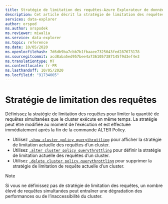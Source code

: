 ```yaml
---
title: Stratégie de limitation des requêtes-Azure Explorateur de données
description: Cet article décrit la stratégie de limitation des requêtes dans Azure Explorateur de données
services: data-explorer
author: orspod
ms.author: orspodek
ms.reviewer: miwalia
ms.service: data-explorer
ms.topic: reference
ms.date: 10/05/2020
ms.openlocfilehash: 7d6db9ba7cbb7b1fbaaee7325043fed287673178
ms.sourcegitcommit: acd8aba5ed957bee4a7361057387145f9d3ef4e3
ms.translationtype: MT
ms.contentlocale: fr-FR
ms.lasthandoff: 10/05/2020
ms.locfileid: "91734005"
---
```

# <a name="query-throttling-policy"></a>Stratégie de limitation des requêtes

Définissez la stratégie de limitation des requêtes pour limiter la quantité de requêtes simultanées que le cluster exécute en même temps. La stratégie peut être modifiée au moment de l’exécution et est effectuée immédiatement après la fin de la commande ALTER Policy.

* Utilisez [`.show cluster policy querythrottling`](query-throttling-policy-commands.md#show-cluster-policy-querythrottling) pour afficher la stratégie de limitation actuelle des requêtes d’un cluster.
* Utilisez [`.alter cluster policy querythrottling`](query-throttling-policy-commands.md#alter-cluster-policy-querythrottling) pour définir la stratégie de limitation actuelle des requêtes d’un cluster.
* Utilisez [`.delete cluster policy querythrottling`](query-throttling-policy-commands.md#delete-cluster-policy-querythrottling) pour supprimer la stratégie de limitation de requête actuelle d’un cluster.

> [!NOTE]
> Si vous ne définissez pas de stratégie de limitation des requêtes, un nombre élevé de requêtes simultanées peut entraîner une dégradation des performances ou de l’inaccessibilité du cluster.
